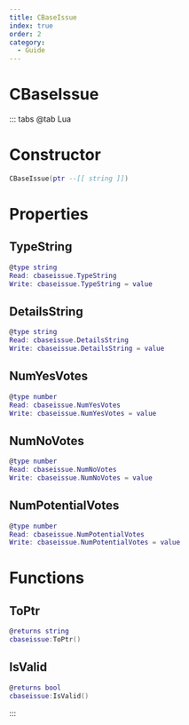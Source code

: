 ```yaml
---
title: CBaseIssue
index: true
order: 2
category:
  - Guide
---
```


# CBaseIssue

::: tabs
@tab Lua
# Constructor
```lua
CBaseIssue(ptr --[[ string ]])
```
# Properties
## TypeString 
```lua
@type string
Read: cbaseissue.TypeString
Write: cbaseissue.TypeString = value
```
## DetailsString 
```lua
@type string
Read: cbaseissue.DetailsString
Write: cbaseissue.DetailsString = value
```
## NumYesVotes 
```lua
@type number
Read: cbaseissue.NumYesVotes
Write: cbaseissue.NumYesVotes = value
```
## NumNoVotes 
```lua
@type number
Read: cbaseissue.NumNoVotes
Write: cbaseissue.NumNoVotes = value
```
## NumPotentialVotes 
```lua
@type number
Read: cbaseissue.NumPotentialVotes
Write: cbaseissue.NumPotentialVotes = value
```
# Functions
## ToPtr
```lua
@returns string
cbaseissue:ToPtr()
```
## IsValid
```lua
@returns bool
cbaseissue:IsValid()
```

:::